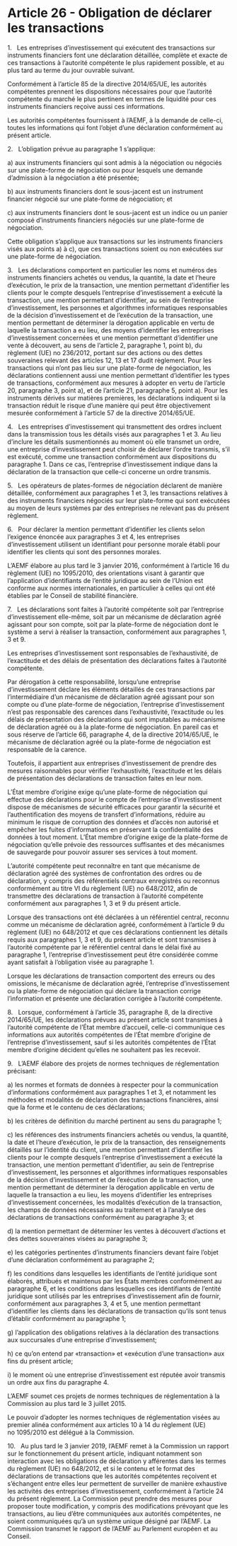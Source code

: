 # Article 26 - Obligation de déclarer les transactions


1.   Les entreprises d’investissement qui exécutent des transactions sur instruments financiers font une déclaration détaillée, complète et exacte de ces transactions à l’autorité compétente le plus rapidement possible, et au plus tard au terme du jour ouvrable suivant.

Conformément à l’article 85 de la directive 2014/65/UE, les autorités compétentes prennent les dispositions nécessaires pour que l’autorité compétente du marché le plus pertinent en termes de liquidité pour ces instruments financiers reçoive aussi ces informations.

Les autorités compétentes fournissent à l’AEMF, à la demande de celle-ci, toutes les informations qui font l’objet d’une déclaration conformément au présent article.

2.   L’obligation prévue au paragraphe 1 s’applique:

a) aux instruments financiers qui sont admis à la négociation ou négociés sur une plate-forme de négociation ou pour lesquels une demande d’admission à la négociation a été présentée;

b) aux instruments financiers dont le sous-jacent est un instrument financier négocié sur une plate-forme de négociation; et

c) aux instruments financiers dont le sous-jacent est un indice ou un panier composé d’instruments financiers négociés sur une plate-forme de négociation.

Cette obligation s’applique aux transactions sur les instruments financiers visés aux points a) à c), que ces transactions soient ou non exécutées sur une plate-forme de négociation.

3.   Les déclarations comportent en particulier les noms et numéros des instruments financiers achetés ou vendus, la quantité, la date et l’heure d’exécution, le prix de la transaction, une mention permettant d’identifier les clients pour le compte desquels l’entreprise d’investissement a exécuté la transaction, une mention permettant d’identifier, au sein de l’entreprise d’investissement, les personnes et algorithmes informatiques responsables de la décision d’investissement et de l’exécution de la transaction, une mention permettant de déterminer la dérogation applicable en vertu de laquelle la transaction a eu lieu, des moyens d’identifier les entreprises d’investissement concernées et une mention permettant d’identifier une vente à découvert, au sens de l’article 2, paragraphe 1, point b), du règlement (UE) no 236/2012, portant sur des actions ou des dettes souveraines relevant des articles 12, 13 et 17 dudit règlement. Pour les transactions qui n’ont pas lieu sur une plate-forme de négociation, les déclarations contiennent aussi une mention permettant d’identifier les types de transactions, conformément aux mesures à adopter en vertu de l’article 20, paragraphe 3, point a), et de l’article 21, paragraphe 5, point a). Pour les instruments dérivés sur matières premières, les déclarations indiquent si la transaction réduit le risque d’une manière qui peut être objectivement mesurée conformément à l’article 57 de la directive 2014/65/UE.

4.   Les entreprises d’investissement qui transmettent des ordres incluent dans la transmission tous les détails visés aux paragraphes 1 et 3. Au lieu d’inclure les détails susmentionnés au moment où elle transmet un ordre, une entreprise d’investissement peut choisir de déclarer l’ordre transmis, s’il est exécuté, comme une transaction conformément aux dispositions du paragraphe 1. Dans ce cas, l’entreprise d’investissement indique dans la déclaration de la transaction que celle-ci concerne un ordre transmis.

5.   Les opérateurs de plates-formes de négociation déclarent de manière détaillée, conformément aux paragraphes 1 et 3, les transactions relatives à des instruments financiers négociés sur leur plate-forme qui sont exécutées au moyen de leurs systèmes par des entreprises ne relevant pas du présent règlement.

6.   Pour déclarer la mention permettant d’identifier les clients selon l’exigence énoncée aux paragraphes 3 et 4, les entreprises d’investissement utilisent un identifiant pour personne morale établi pour identifier les clients qui sont des personnes morales.

L’AEMF élabore au plus tard le 3 janvier 2016, conformément à l’article 16 du règlement (UE) no 1095/2010, des orientations visant à garantir que l’application d’identifiants de l’entité juridique au sein de l’Union est conforme aux normes internationales, en particulier à celles qui ont été établies par le Conseil de stabilité financière.

7.   Les déclarations sont faites à l’autorité compétente soit par l’entreprise d’investissement elle-même, soit par un mécanisme de déclaration agréé agissant pour son compte, soit par la plate-forme de négociation dont le système a servi à réaliser la transaction, conformément aux paragraphes 1, 3 et 9.

Les entreprises d’investissement sont responsables de l’exhaustivité, de l’exactitude et des délais de présentation des déclarations faites à l’autorité compétente.

Par dérogation à cette responsabilité, lorsqu’une entreprise d’investissement déclare les éléments détaillés de ces transactions par l’intermédiaire d’un mécanisme de déclaration agréé agissant pour son compte ou d’une plate-forme de négociation, l’entreprise d’investissement n’est pas responsable des carences dans l’exhaustivité, l’exactitude ou les délais de présentation des déclarations qui sont imputables au mécanisme de déclaration agréé ou à la plate-forme de négociation. En pareil cas et sous réserve de l’article 66, paragraphe 4, de la directive 2014/65/UE, le mécanisme de déclaration agréé ou la plate-forme de négociation est responsable de la carence.

Toutefois, il appartient aux entreprises d’investissement de prendre des mesures raisonnables pour vérifier l’exhaustivité, l’exactitude et les délais de présentation des déclarations de transaction faites en leur nom.

L’État membre d’origine exige qu’une plate-forme de négociation qui effectue des déclarations pour le compte de l’entreprise d’investissement dispose de mécanismes de sécurité efficaces pour garantir la sécurité et l’authentification des moyens de transfert d’informations, réduire au minimum le risque de corruption des données et d’accès non autorisé et empêcher les fuites d’informations en préservant la confidentialité des données à tout moment. L’État membre d’origine exige de la plate-forme de négociation qu’elle prévoie des ressources suffisantes et des mécanismes de sauvegarde pour pouvoir assurer ses services à tout moment.

L’autorité compétente peut reconnaître en tant que mécanisme de déclaration agréé des systèmes de confrontation des ordres ou de déclaration, y compris des référentiels centraux enregistrés ou reconnus conformément au titre VI du règlement (UE) no 648/2012, afin de transmettre des déclarations de transaction à l’autorité compétente conformément aux paragraphes 1, 3 et 9 du présent article.

Lorsque des transactions ont été déclarées à un référentiel central, reconnu comme un mécanisme de déclaration agréé, conformément à l’article 9 du règlement (UE) no 648/2012 et que ces déclarations contiennent les détails requis aux paragraphes 1, 3 et 9, du présent article et sont transmises à l’autorité compétente par le référentiel central dans le délai fixé au paragraphe 1, l’entreprise d’investissement peut être considérée comme ayant satisfait à l’obligation visée au paragraphe 1.

Lorsque les déclarations de transaction comportent des erreurs ou des omissions, le mécanisme de déclaration agréé, l’entreprise d’investissement ou la plate-forme de négociation qui déclare la transaction corrige l’information et présente une déclaration corrigée à l’autorité compétente.

8.   Lorsque, conformément à l’article 35, paragraphe 8, de la directive 2014/65/UE, les déclarations prévues au présent article sont transmises à l’autorité compétente de l’État membre d’accueil, celle-ci communique ces informations aux autorités compétentes de l’État membre d’origine de l’entreprise d’investissement, sauf si les autorités compétentes de l’État membre d’origine décident qu’elles ne souhaitent pas les recevoir.

9.   L’AEMF élabore des projets de normes techniques de réglementation précisant:

a) les normes et formats de données à respecter pour la communication d’informations conformément aux paragraphes 1 et 3, et notamment les méthodes et modalités de déclaration des transactions financières, ainsi que la forme et le contenu de ces déclarations;

b) les critères de définition du marché pertinent au sens du paragraphe 1;

c) les références des instruments financiers achetés ou vendus, la quantité, la date et l’heure d’exécution, le prix de la transaction, des renseignements détaillés sur l’identité du client, une mention permettant d’identifier les clients pour le compte desquels l’entreprise d’investissement a exécuté la transaction, une mention permettant d’identifier, au sein de l’entreprise d’investissement, les personnes et algorithmes informatiques responsables de la décision d’investissement et de l’exécution de la transaction, une mention permettant de déterminer la dérogation applicable en vertu de laquelle la transaction a eu lieu, les moyens d’identifier les entreprises d’investissement concernées, les modalités d’exécution de la transaction, les champs de données nécessaires au traitement et à l’analyse des déclarations de transactions conformément au paragraphe 3; et

d) la mention permettant de déterminer les ventes à découvert d’actions et des dettes souveraines visées au paragraphe 3;

e) les catégories pertinentes d’instruments financiers devant faire l’objet d’une déclaration conformément au paragraphe 2;

f) les conditions dans lesquelles les identifiants de l’entité juridique sont élaborés, attribués et maintenus par les États membres conformément au paragraphe 6, et les conditions dans lesquelles ces identifiants de l’entité juridique sont utilisés par les entreprises d’investissement afin de fournir, conformément aux paragraphes 3, 4 et 5, une mention permettant d’identifier les clients dans les déclarations de transaction qu’ils sont tenus d’établir conformément au paragraphe 1;

g) l’application des obligations relatives à la déclaration des transactions aux succursales d’une entreprise d’investissement;

h) ce qu’on entend par «transaction» et «exécution d’une transaction» aux fins du présent article;

i) le moment où une entreprise d’investissement est réputée avoir transmis un ordre aux fins du paragraphe 4.

L’AEMF soumet ces projets de normes techniques de réglementation à la Commission au plus tard le 3 juillet 2015.

Le pouvoir d’adopter les normes techniques de réglementation visées au premier alinéa conformément aux articles 10 à 14 du règlement (UE) no 1095/2010 est délégué à la Commission.

10.   Au plus tard le 3 janvier 2019, l’AEMF remet à la Commission un rapport sur le fonctionnement du présent article, indiquant notamment son interaction avec les obligations de déclaration y afférentes dans les termes du règlement (UE) no 648/2012, et si le contenu et le format des déclarations de transactions que les autorités compétentes reçoivent et s’échangent entre elles leur permettent de surveiller de manière exhaustive les activités des entreprises d’investissement, conformément à l’article 24 du présent règlement. La Commission peut prendre des mesures pour proposer toute modification, y compris des modifications prévoyant que les transactions, au lieu d’être communiquées aux autorités compétentes, ne soient communiquées qu’à un système unique désigné par l’AEMF. La Commission transmet le rapport de l’AEMF au Parlement européen et au Conseil.
